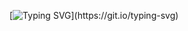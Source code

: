 [![Typing SVG](https://readme-typing-svg.demolab.com?font=Fira+Code&duration=3000&pause=100&color=3FB6F7&repeat=false&random=true&width=300&lines=%ED%95%98%EB%A9%B4+%EB%90%9C%EB%8B%A4%3F;%EB%90%A0+%EB%95%8C%EA%B9%8C%EC%A7%80+%ED%95%9C%EB%8B%A4!)](https://git.io/typing-svg)
